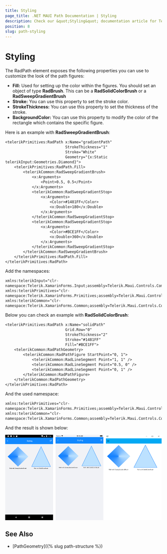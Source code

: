 ```yaml
---
title: Styling
page_title: .NET MAUI Path Documentation | Styling
description: Check our &quot;Styling&quot; documentation article for Telerik Path for .NET MAUI.
position: 8
slug: path-styling
---
```


# Styling

The RadPath element exposes the following properties you can use to customize the look of the path figures:

* **Fill:** Used for setting up the color within the figures. You should set an object of type **RadBrush**. This can be a **RadSolidColorBrush** or a **RadSweepGradientBrush**
* **Stroke:** You can use this property to set the stroke color.
* **StrokeThickness:** You can use this property to set the thickness of the stroke.
* **BackgroundColor:** You can use this property to modify the color of the rectangle which contains the specific figure.

Here is an example with **RadSweepGradientBrush**:

```XAML
<telerikPrimitives:RadPath x:Name="gradientPath"
                           StrokeThickness="1"
                           Stroke="White"                                        
                           Geometry="{x:Static telerikInput:Geometries.Diamond}">
    <telerikPrimitives:RadPath.Fill>
        <telerikCommon:RadSweepGradientBrush>
            <x:Arguments>
                <Point>0.5, 0.5</Point>
            </x:Arguments>
            <telerikCommon:RadSweepGradientStop>
                <x:Arguments>
                    <Color>#1481FF</Color>
                    <x:Double>180</x:Double>
                </x:Arguments>
            </telerikCommon:RadSweepGradientStop>                     
            <telerikCommon:RadSweepGradientStop>
                <x:Arguments>
                    <Color>#BCE1FF</Color>
                    <x:Double>360</x:Double>
                </x:Arguments>
            </telerikCommon:RadSweepGradientStop>
        </telerikCommon:RadSweepGradientBrush>
    </telerikPrimitives:RadPath.Fill>
</telerikPrimitives:RadPath>
```

Add the namespaces:

```XAML
xmlns:telerikInput="clr-namespace:Telerik.XamarinForms.Input;assembly=Telerik.Maui.Controls.Compatibility"
xmlns:telerikPrimitives="clr-namespace:Telerik.XamarinForms.Primitives;assembly=Telerik.Maui.Controls.Compatibility"
xmlns:telerikCommon="clr-namespace:Telerik.XamarinForms.Common;assembly=Telerik.Maui.Controls.Compatibility"           
```

Below you can check an example with **RadSolidColorBrush**:

```XAML
<telerikPrimitives:RadPath x:Name="solidPath"
                           Grid.Row="0"
                           StrokeThickness="2" 
                           Stroke="#1481FF"
                           Fill="#BCE1FF">
    <telerikCommon:RadPathGeometry>
        <telerikCommon:RadPathFigure StartPoint="0, 1">
            <telerikCommon:RadLineSegment Point="1, 1" />
            <telerikCommon:RadLineSegment Point="0.5, 0" />
            <telerikCommon:RadLineSegment Point="0, 1" />
        </telerikCommon:RadPathFigure>
    </telerikCommon:RadPathGeometry>
</telerikPrimitives:RadPath>
```

And the used namespace:

```XAML
xmlns:telerikPrimitives="clr-namespace:Telerik.XamarinForms.Primitives;assembly=Telerik.Maui.Controls.Compatibility"
xmlns:telerikCommon="clr-namespace:Telerik.XamarinForms.Common;assembly=Telerik.Maui.Controls.Compatibility"           
```

And the result is shown below:

![RadPath Styling](images/path_styling.png)


## See Also

- [PathGeometry]({% slug path-structure %})
